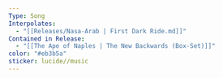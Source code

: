 ```yaml
---
Type: Song
Interpolates:
  - "[[Releases/Nasa-Arab | First Dark Ride.md]]"
Contained in Release:
  - "[[The Ape of Naples | The New Backwards (Box-Set)]]"
color: "#eb3b5a"
sticker: lucide//music
---
```


